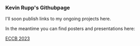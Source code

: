 ### Kevin Rupp's Githubpage
I'll soon publish links to my ongoing projects here.

In the meantime you can find posters and presentations here:

[ECCB 2023](https://github.com/kerupp/kerupp/blob/main/posters/metMHN_poster.pdf)
